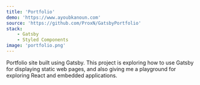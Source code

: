 ```yaml
---
title: 'Portfolio'
demo: 'https://www.ayoubkanoun.com'
source: 'https://github.com/ProxN/GatsbyPortfolio'
stack: 
    - Gatsby
    - Styled Components
image: 'portfolio.png'
---
```


Portfolio site built using Gatsby. This project is exploring how to use Gatsby for displaying static web pages, and also giving me a playground for exploring React and embedded applications.